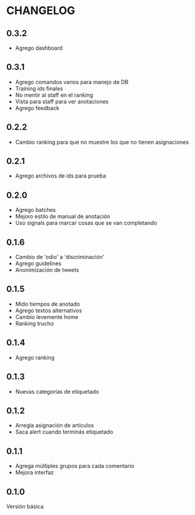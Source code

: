 # CHANGELOG

## 0.3.2

- Agrego dashboard

## 0.3.1

- Agrego comandos varios para manejo de DB
- Training ids finales
- No mentir al staff en el ranking
- Vista para staff para ver anotaciones
- Agrego feedback

## 0.2.2

- Cambio ranking para que no muestre los que no tienen asignaciones

## 0.2.1

- Agrego archivos de ids para prueba

## 0.2.0


- Agrego batches
- Mejoro estilo de manual de anotación
- Uso signals para marcar cosas que se van completando


## 0.1.6

- Cambio de 'odio' a 'discriminación'
- Agrego guidelines
- Anonimización de tweets

## 0.1.5

- Mido tiempos de anotado
- Agrego textos alternativos
- Cambio levemente home
- Ranking trucho

## 0.1.4

- Agrego ranking

## 0.1.3

- Nuevas categorías de etiquetado

## 0.1.2

- Arregla asignación de artículos
- Saca alert cuando terminás etiquetado

## 0.1.1

- Agrega múltiples grupos para cada comentario
- Mejora interfaz

## 0.1.0

Versión básica
